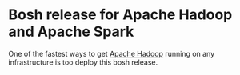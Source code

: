 # Bosh release for Apache Hadoop and Apache Spark

One of the fastest ways to get [Apache Hadoop](http://hadoop.apache.org/) running on any infrastructure is too deploy this bosh release.
